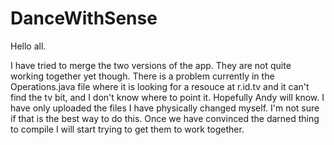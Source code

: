 # DanceWithSense

Hello all.

I have tried to merge the two versions of the app.  They are not quite working together yet though.  There is a problem currently in the Operations.java file where it is looking for a resouce at r.id.tv and it can't find the tv bit, and I don't know where to point it.  Hopefully Andy will know.
I have only uploaded the files I have physically changed myself.  I'm not sure if that is the best way to do this.
Once we have convinced the darned thing to compile I will start trying to get them to work together.
